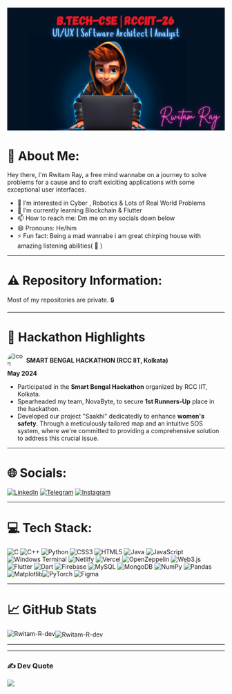 ![logo](./banner.png)
# 💫 About Me:
Hey there, I'm Rwitam Ray, a free mind wannabe on a journey to solve problems for a cause and to craft exiciting applications with some exceptional user interfaces.

- 👀 I’m interested in Cyber , Robotics & Lots of Real World Problems
- 🌱 I’m currently learning Blockchain & Flutter
- 📫 How to reach me: Dm me on my socials down below
- 😄 Pronouns: He/him
- ⚡ Fun fact: Being a mad wannabe i am great chirping house with amazing listening abilities( 🤫 )






---


# ⚠️ Repository Information:
Most of my repositories are private. 🔒


---


# 🚀 Hackathon Highlights
<img src="https://encrypted-tbn0.gstatic.com/images?q=tbn:ANd9GcQkvbf9zXRGl4t_G2znnbcAlEtbF0yeguIPUg&s" alt="icon" width="40" height="40" style="border-radius:50%; display:inline-block; vertical-align:middle;">  **SMART BENGAL HACKATHON (RCC IIT, Kolkata)**  
**May 2024** 

- Participated in the **Smart Bengal Hackathon** organized by RCC IIT, Kolkata.
- Spearheaded my team, NovaByte, to secure **1st Runners-Up** place in the hackathon.
- Developed our project "Saakhi" dedicatedly to enhance **women's safety**. Through a meticulously tailored map and an intuitive SOS system, where we're committed to providing a comprehensive solution to address this crucial issue.

---




# 🌐 Socials:
 [![LinkedIn](https://img.shields.io/badge/LinkedIn-%230077B5.svg?logo=linkedin&logoColor=white)](https://www.linkedin.com/in/rwitam-ray-265714300/) [![Telegram](https://img.shields.io/badge/Telegram-2CA5E0?style=flat-squeare&logo=telegram&logoColor=white)](https://t.me/RwiTom) [![Instagram](https://img.shields.io/badge/Instagram-%23E4405F.svg?logo=Instagram&logoColor=white)](https://www.instagram.com/_krishh_rx03?igsh=MThubWxpdnlpank2ZA==)



---


# 💻 Tech Stack:
![C](https://img.shields.io/badge/c-%2300599C.svg?style=for-the-badge&logo=c&logoColor=white) ![C++](https://img.shields.io/badge/c++-%2300599C.svg?style=for-the-badge&logo=c%2B%2B&logoColor=white) ![Python](https://img.shields.io/badge/python-3670A0?style=for-the-badge&logo=python&logoColor=ffdd54) ![CSS3](https://img.shields.io/badge/css3-%231572B6.svg?style=for-the-badge&logo=css3&logoColor=white) ![HTML5](https://img.shields.io/badge/html5-%23E34F26.svg?style=for-the-badge&logo=html5&logoColor=white) ![Java](https://img.shields.io/badge/java-%23ED8B00.svg?style=for-the-badge&logo=openjdk&logoColor=white) ![JavaScript](https://img.shields.io/badge/javascript-%23323330.svg?style=for-the-badge&logo=javascript&logoColor=%23F7DF1E) ![Windows Terminal](https://img.shields.io/badge/Windows%20Terminal-%234D4D4D.svg?style=for-the-badge&logo=windows-terminal&logoColor=white) ![Netlify](https://img.shields.io/badge/netlify-%23000000.svg?style=for-the-badge&logo=netlify&logoColor=#00C7B7) ![Vercel](https://img.shields.io/badge/vercel-%23000000.svg?style=for-the-badge&logo=vercel&logoColor=white) ![OpenZeppelin](https://img.shields.io/badge/OpenZeppelin-4E5EE4?logo=OpenZeppelin&logoColor=fff&style=for-the-badge)  ![Web3.js](https://img.shields.io/badge/web3.js-F16822?style=for-the-badge&logo=web3.js&logoColor=white) ![Flutter](https://img.shields.io/badge/Flutter-02569B?style=for-the-badge&logo=flutter&logoColor=white) ![Dart](https://img.shields.io/badge/Dart-0175C2?style=for-the-badge&logo=dart&logoColor=white)  ![Firebase](https://img.shields.io/badge/Firebase-039BE5?style=for-the-badge&logo=Firebase&logoColor=white) ![MySQL](https://img.shields.io/badge/mysql-%2300000f.svg?style=for-the-badge&logo=mysql&logoColor=white) ![MongoDB](https://img.shields.io/badge/MongoDB-%234ea94b.svg?style=for-the-badge&logo=mongodb&logoColor=white)  ![NumPy](https://img.shields.io/badge/numpy-%23013243.svg?style=for-the-badge&logo=numpy&logoColor=white) ![Pandas](https://img.shields.io/badge/pandas-%23150458.svg?style=for-the-badge&logo=pandas&logoColor=white) ![Matplotlib](https://img.shields.io/badge/Matplotlib-%23ffffff.svg?style=for-the-badge&logo=Matplotlib&logoColor=black)![PyTorch](https://img.shields.io/badge/PyTorch-EE4C2C?style=for-the-badge&logo=PyTorch&logoColor=white) ![Figma](https://img.shields.io/badge/figma-%23F24E1E.svg?style=for-the-badge&logo=figma&logoColor=white)


---


# 📈 GitHub Stats

<p><img align="left" src="https://github-readme-stats.vercel.app/api/top-langs?username=Rwitam-R-dev&show_icons=true&locale=en&layout=compact&count_private=true" alt="Rwitam-R-dev" /></p>

<p><img align="center" src="https://github-readme-streak-stats.herokuapp.com/?user=Rwitam-R-dev&" alt="Rwitam-R-dev" /></p>



---




---


### ✍️ Dev Quote
![](https://quotes-github-readme.vercel.app/api?type=horizontal&theme=dark)
